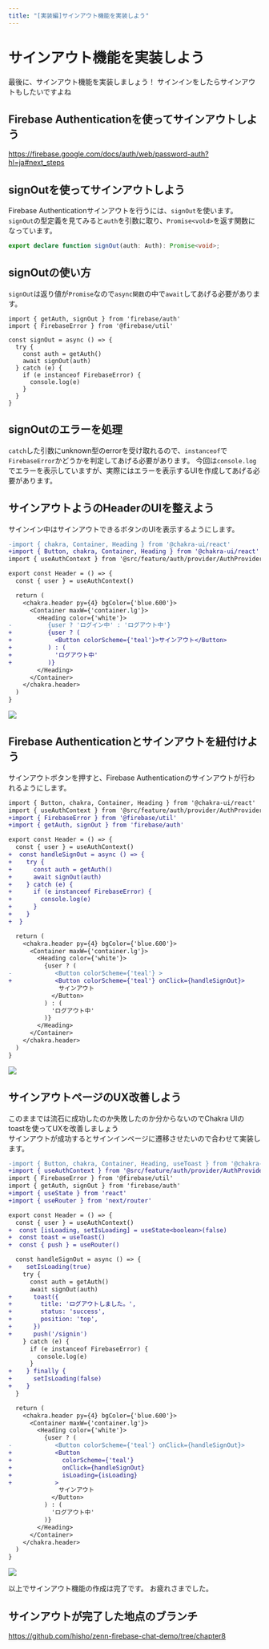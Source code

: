 ```yaml
---
title: "[実装編]サインアウト機能を実装しよう"
---
```


# サインアウト機能を実装しよう
最後に、サインアウト機能を実装しましょう！
サインインをしたらサインアウトもしたいですよね

## Firebase Authenticationを使ってサインアウトしよう

https://firebase.google.com/docs/auth/web/password-auth?hl=ja#next_steps

## signOutを使ってサインアウトしよう
Firebase Authenticationサインアウトを行うには、`signOut`を使います。
`signOut`の型定義を見てみると`auth`を引数に取り、`Promise<vold>`を返す関数になっています。

```ts:auth-public.d.ts
export declare function signOut(auth: Auth): Promise<void>;
```

## signOutの使い方
`signOut`は返り値が`Promise`なので`async関数`の中で`await`してあげる必要があります。
```ts:signOut
import { getAuth, signOut } from 'firebase/auth'
import { FirebaseError } from '@firebase/util'

const signOut = async () => {
  try {
    const auth = getAuth()
    await signOut(auth)
  } catch (e) {
    if (e instanceof FirebaseError) {
      console.log(e)
    }
  }
}
```

## signOutのエラーを処理

`catch`した引数にunknown型のerrorを受け取れるので、`instanceof`で`FirebaseError`かどうかを判定してあげる必要があります。
今回は`console.log`でエラーを表示していますが、実際にはエラーを表示するUIを作成してあげる必要があります。

## サインアウトようのHeaderのUIを整えよう
サインイン中はサインアウトできるボタンのUIを表示するようにします。

```diff tsx:src/component/Header/Header.tsx
-import { chakra, Container, Heading } from '@chakra-ui/react'
+import { Button, chakra, Container, Heading } from '@chakra-ui/react'
import { useAuthContext } from '@src/feature/auth/provider/AuthProvider'

export const Header = () => {
  const { user } = useAuthContext()

  return (
    <chakra.header py={4} bgColor={'blue.600'}>
      <Container maxW={'container.lg'}>
        <Heading color={'white'}>
-          {user ? 'ログイン中' : 'ログアウト中'}
+          {user ? (
+            <Button colorScheme={'teal'}>サインアウト</Button>
+          ) : (
+            'ログアウト中'
+          )}
        </Heading>
      </Container>
    </chakra.header>
  )
}
```

![](/images/firebase-chat-book/chapter8-01.png)

## Firebase Authenticationとサインアウトを紐付けよう
サインアウトボタンを押すと、Firebase Authenticationのサインアウトが行われるようにします。

```diff tsx:src/component/Header/Header.tsx
import { Button, chakra, Container, Heading } from '@chakra-ui/react'
import { useAuthContext } from '@src/feature/auth/provider/AuthProvider'
+import { FirebaseError } from '@firebase/util'
+import { getAuth, signOut } from 'firebase/auth'

export const Header = () => {
  const { user } = useAuthContext()
+  const handleSignOut = async () => {
+    try {
+      const auth = getAuth()
+      await signOut(auth)
+    } catch (e) {
+      if (e instanceof FirebaseError) {
+        console.log(e)
+      }
+    }
+  }

  return (
    <chakra.header py={4} bgColor={'blue.600'}>
      <Container maxW={'container.lg'}>
        <Heading color={'white'}>
          {user ? (
-            <Button colorScheme={'teal'} >
+            <Button colorScheme={'teal'} onClick={handleSignOut}>
              サインアウト
            </Button>
          ) : (
            'ログアウト中'
          )}
        </Heading>
      </Container>
    </chakra.header>
  )
}

```

![](/images/firebase-chat-book/chapter8-02.gif)

## サインアウトページのUX改善しよう
このままでは流石に成功したのか失敗したのか分からないのでChakra UIのtoastを使ってUXを改善しましょう   
サインアウトが成功するとサインインページに遷移させたいので合わせて実装します。


```diff tsx:src/component/Header/Header.tsx
-import { Button, chakra, Container, Heading, useToast } from '@chakra-ui/react'
+import { useAuthContext } from '@src/feature/auth/provider/AuthProvider'
import { FirebaseError } from '@firebase/util'
import { getAuth, signOut } from 'firebase/auth'
+import { useState } from 'react'
+import { useRouter } from 'next/router'

export const Header = () => {
  const { user } = useAuthContext()
+  const [isLoading, setIsLoading] = useState<boolean>(false)
+  const toast = useToast()
+  const { push } = useRouter()

  const handleSignOut = async () => {
+    setIsLoading(true)
    try {
      const auth = getAuth()
      await signOut(auth)
+      toast({
+        title: 'ログアウトしました。',
+        status: 'success',
+        position: 'top',
+      })
+      push('/signin')
    } catch (e) {
      if (e instanceof FirebaseError) {
        console.log(e)
      }
+    } finally {
+      setIsLoading(false)
+    }
  }

  return (
    <chakra.header py={4} bgColor={'blue.600'}>
      <Container maxW={'container.lg'}>
        <Heading color={'white'}>
          {user ? (
-            <Button colorScheme={'teal'} onClick={handleSignOut}>
+            <Button
+              colorScheme={'teal'}
+              onClick={handleSignOut}
+              isLoading={isLoading}
+            >
              サインアウト
            </Button>
          ) : (
            'ログアウト中'
          )}
        </Heading>
      </Container>
    </chakra.header>
  )
}
```


![](/images/firebase-chat-book/chapter8-03.gif)

以上でサインアウト機能の作成は完了です。
お疲れさまでした。

## サインアウトが完了した地点のブランチ

https://github.com/hisho/zenn-firebase-chat-demo/tree/chapter8